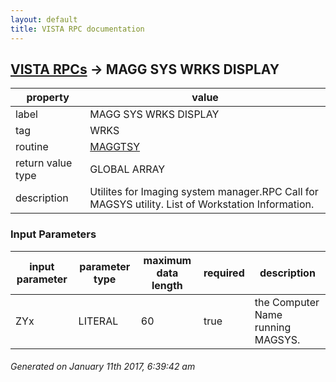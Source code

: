 ```yaml
---
layout: default
title: VISTA RPC documentation
---
```




## [VISTA RPCs](TableOfContent.md) &#8594; MAGG SYS WRKS DISPLAY 

 property | value 
--- | --- 
 label | MAGG SYS WRKS DISPLAY
 tag | WRKS
 routine | [MAGGTSY](http://code.osehra.org/dox/Routine_MAGGTSY_source.html)
 return value type | GLOBAL ARRAY
 description | Utilites for Imaging system manager.RPC Call for MAGSYS utility. List of Workstation Information.

### Input Parameters

| input parameter | parameter type | maximum data length | required | description | 
| --- | --- | --- | --- | --- | 
| ZYx | LITERAL | 60 | true | the Computer Name running MAGSYS. | 




 ###### Generated on January 11th 2017, 6:39:42 am